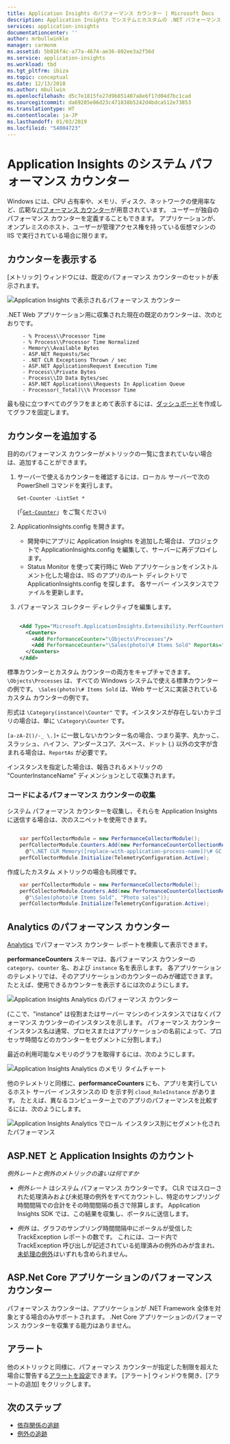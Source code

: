 ```yaml
---
title: Application Insights のパフォーマンス カウンター | Microsoft Docs
description: Application Insights でシステムとカスタムの .NET パフォーマンス カウンターを監視します。
services: application-insights
documentationcenter: ''
author: mrbullwinkle
manager: carmonm
ms.assetid: 5b816f4c-a77a-4674-ae36-802ee3a2f56d
ms.service: application-insights
ms.workload: tbd
ms.tgt_pltfrm: ibiza
ms.topic: conceptual
ms.date: 12/13/2018
ms.author: mbullwin
ms.openlocfilehash: d5c7e1815fe27d9b851407a8e6f17d04d7bc1cad
ms.sourcegitcommit: da69285e86d23c471838b5242d4bdca512e73853
ms.translationtype: HT
ms.contentlocale: ja-JP
ms.lasthandoff: 01/03/2019
ms.locfileid: "54004723"
---
```

# <a name="system-performance-counters-in-application-insights"></a>Application Insights のシステム パフォーマンス カウンター

Windows には、CPU 占有率や、メモリ、ディスク、ネットワークの使用率など、広範な[パフォーマンス カウンター](https://docs.microsoft.com/windows/desktop/PerfCtrs/about-performance-counters)が用意されています。 ユーザーが独自のパフォーマンス カウンターを定義することもできます。 アプリケーションが、オンプレミスのホスト、ユーザーが管理アクセス権を持っている仮想マシンの IIS で実行されている場合に限ります。

## <a name="view-counters"></a>カウンターを表示する

[メトリック] ウィンドウには、既定のパフォーマンス カウンターのセットが表示されます。

![Application Insights で表示されるパフォーマンス カウンター](./media/performance-counters/performance-counters.png)

.NET Web アプリケーション用に収集された現在の既定のカウンターは、次のとおりです。

         - % Process\\Processor Time
         - % Process\\Processor Time Normalized
         - Memory\\Available Bytes
         - ASP.NET Requests/Sec
         - .NET CLR Exceptions Thrown / sec
         - ASP.NET ApplicationsRequest Execution Time
         - Process\\Private Bytes
         - Process\\IO Data Bytes/sec
         - ASP.NET Applications\\Requests In Application Queue
         - Processor(_Total)\\% Processor Time

最も役に立つすべてのグラフをまとめて表示するには、[ダッシュボード](../../azure-monitor/app/app-insights-dashboards.md)を作成してグラフを固定します。

## <a name="add-counters"></a>カウンターを追加する

目的のパフォーマンス カウンターがメトリックの一覧に含まれていない場合は、追加することができます。

1. サーバーで使えるカウンターを確認するには、ローカル サーバーで次の PowerShell コマンドを実行します。
   
    `Get-Counter -ListSet *`
   
    (「[`Get-Counter`](https://technet.microsoft.com/library/hh849685.aspx)」をご覧ください)
2. ApplicationInsights.config を開きます。
   
   * 開発中にアプリに Application Insights を追加した場合は、プロジェクトで ApplicationInsights.config を編集して、サーバーに再デプロイします。
   * Status Monitor を使って実行時に Web アプリケーションをインストルメント化した場合は、IIS のアプリのルート ディレクトリで ApplicationInsights.config を探します。 各サーバー インスタンスでファイルを更新します。
3. パフォーマンス コレクター ディレクティブを編集します。
   
```XML
   
    <Add Type="Microsoft.ApplicationInsights.Extensibility.PerfCounterCollector.PerformanceCollectorModule, Microsoft.AI.PerfCounterCollector">
      <Counters>
        <Add PerformanceCounter="\Objects\Processes"/>
        <Add PerformanceCounter="\Sales(photo)\# Items Sold" ReportAs="Photo sales"/>
      </Counters>
    </Add>

```

標準カウンターとカスタム カウンターの両方をキャプチャできます。 `\Objects\Processes` は、すべての Windows システムで使える標準カウンターの例です。 `\Sales(photo)\# Items Sold` は、Web サービスに実装されているカスタム カウンターの例です。 

形式は `\Category(instance)\Counter"` です。インスタンスが存在しないカテゴリの場合は、単に `\Category\Counter` です。

`[a-zA-Z()/-_ \.]+` に一致しないカウンター名の場合、つまり英字、丸かっこ、スラッシュ、ハイフン、アンダースコア、スペース、ドット (.) 以外の文字が含まれる場合は、`ReportAs` が必要です。

インスタンスを指定した場合は、報告されるメトリックの "CounterInstanceName" ディメンションとして収集されます。

### <a name="collecting-performance-counters-in-code"></a>コードによるパフォーマンス カウンターの収集
システム パフォーマンス カウンターを収集し、それらを Application Insights に送信する場合は、次のスニペットを使用できます。


``` C#

    var perfCollectorModule = new PerformanceCollectorModule();
    perfCollectorModule.Counters.Add(new PerformanceCounterCollectionRequest(
      @"\.NET CLR Memory([replace-with-application-process-name])\# GC Handles", "GC Handles")));
    perfCollectorModule.Initialize(TelemetryConfiguration.Active);
```
作成したカスタム メトリックの場合も同様です。

``` C#
    var perfCollectorModule = new PerformanceCollectorModule();
    perfCollectorModule.Counters.Add(new PerformanceCounterCollectionRequest(
      @"\Sales(photo)\# Items Sold", "Photo sales"));
    perfCollectorModule.Initialize(TelemetryConfiguration.Active);
```

## <a name="performance-counters-in-analytics"></a>Analytics のパフォーマンス カウンター
[Analytics](../../azure-monitor/app/analytics.md) でパフォーマンス カウンター レポートを検索して表示できます。

**performanceCounters** スキーマは、各パフォーマンス カウンターの `category`、`counter` 名、および `instance` 名を表示します。  各アプリケーションのテレメトリでは、そのアプリケーションのカウンターのみが確認できます。 たとえば、使用できるカウンターを表示するには次のようにします。 

![Application Insights Analytics のパフォーマンス カウンター](./media/performance-counters/analytics-performance-counters.png)

(ここで、"instance" は役割またはサーバー マシンのインスタンスではなくパフォーマンス カウンターのインスタンスを示します。 パフォーマンス カウンター インスタンス名は通常、プロセスまたはアプリケーションの名前によって、プロセッサ時間などのカウンターをセグメントに分割します。)

最近の利用可能なメモリのグラフを取得するには、次のようにします。 

![Application Insights Analytics のメモリ タイムチャート](./media/performance-counters/analytics-available-memory.png)

他のテレメトリと同様に、**performanceCounters** にも、アプリを実行しているホスト サーバー インスタンスの ID を示す列 `cloud_RoleInstance` があります。 たとえば、異なるコンピューター上でのアプリのパフォーマンスを比較するには、次のようにします。 

![Application Insights Analytics でロール インスタンス別にセグメント化されたパフォーマンス](./media/performance-counters/analytics-metrics-role-instance.png)

## <a name="aspnet-and-application-insights-counts"></a>ASP.NET と Application Insights のカウント
*例外レートと例外のメトリックの違いは何ですか*

* *例外レート* はシステム パフォーマンス カウンターです。 CLR ではスローされた処理済みおよび未処理の例外をすべてカウントし、特定のサンプリング時間間隔での合計をその時間間隔の長さで除算します。 Application Insights SDK では、この結果を収集し、ポータルに送信します。

* *例外* は、グラフのサンプリング時間間隔中にポータルが受信した TrackException レポートの数です。 これには、コード内で TrackException 呼び出しが記述されている処理済みの例外のみが含まれ、 [未処理の例外](../../azure-monitor/app/asp-net-exceptions.md)はいずれも含められません。 

## <a name="performance-counters-in-aspnet-core-applications"></a>ASP.Net Core アプリケーションのパフォーマンス カウンター
パフォーマンス カウンターは、アプリケーションが .NET Framework 全体を対象とする場合のみサポートされます。 .Net Core アプリケーションのパフォーマンス カウンターを収集する能力はありません。

## <a name="alerts"></a>アラート
他のメトリックと同様に、パフォーマンス カウンターが指定した制限を超えた場合に警告する[アラートを設定](../../azure-monitor/app/alerts.md)できます。 [アラート] ウィンドウを開き、[アラートの追加] をクリックします。

## <a name="next"></a>次のステップ
* [依存関係の追跡](../../azure-monitor/app/asp-net-dependencies.md)
* [例外の追跡](../../azure-monitor/app/asp-net-exceptions.md)

